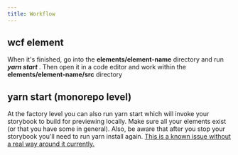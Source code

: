 ```yaml
---
title: Workflow
---
```

<h2>wcf element</h2>
<p>When it's finished, go into the <b>elements/element-name</b>
 directory and run <b><i>yarn start</i>
</b>
. Then open it in a code editor and work within the <b>elements/element-name/src</b>
 directory</p>
<h2>yarn start (monorepo level)</h2>
<p>At the factory level you can also run yarn start which will invoke your storybook to build for previewing locally. Make sure all your elements exist (or that you have some in general). Also, be aware that after you stop your storybook you'll need to run yarn install again. <a href="https://github.com/elmsln/WCFactory/issues/504#issuecomment-484545199">This is a known issue without a real way around it currently.</a>
</p>
